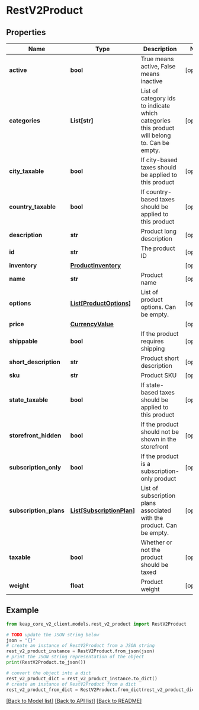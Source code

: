 # RestV2Product


## Properties

Name | Type | Description | Notes
------------ | ------------- | ------------- | -------------
**active** | **bool** | True means active, False means inactive | [optional] 
**categories** | **List[str]** | List of category ids to indicate which categories this product will belong to. Can be empty. | [optional] 
**city_taxable** | **bool** | If city-based taxes should be applied to this product | [optional] 
**country_taxable** | **bool** | If country-based taxes should be applied to this product | [optional] 
**description** | **str** | Product long description | [optional] 
**id** | **str** | The product ID | [optional] 
**inventory** | [**ProductInventory**](ProductInventory.md) |  | [optional] 
**name** | **str** | Product name | [optional] 
**options** | [**List[ProductOptions]**](ProductOptions.md) | List of product options. Can be empty. | [optional] 
**price** | [**CurrencyValue**](CurrencyValue.md) |  | [optional] 
**shippable** | **bool** | If the product requires shipping | [optional] 
**short_description** | **str** | Product short description | [optional] 
**sku** | **str** | Product SKU | [optional] 
**state_taxable** | **bool** | If state-based taxes should be applied to this product | [optional] 
**storefront_hidden** | **bool** | If the product should not be shown in the storefront | [optional] 
**subscription_only** | **bool** | If the product is a subscription-only product | [optional] 
**subscription_plans** | [**List[SubscriptionPlan]**](SubscriptionPlan.md) | List of subscription plans associated with the product. Can be empty. | [optional] 
**taxable** | **bool** | Whether or not the product should be taxed | [optional] 
**weight** | **float** | Product weight | [optional] 

## Example

```python
from keap_core_v2_client.models.rest_v2_product import RestV2Product

# TODO update the JSON string below
json = "{}"
# create an instance of RestV2Product from a JSON string
rest_v2_product_instance = RestV2Product.from_json(json)
# print the JSON string representation of the object
print(RestV2Product.to_json())

# convert the object into a dict
rest_v2_product_dict = rest_v2_product_instance.to_dict()
# create an instance of RestV2Product from a dict
rest_v2_product_from_dict = RestV2Product.from_dict(rest_v2_product_dict)
```
[[Back to Model list]](../README.md#documentation-for-models) [[Back to API list]](../README.md#documentation-for-api-endpoints) [[Back to README]](../README.md)


